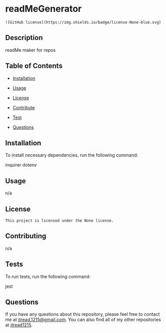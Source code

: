 # readMeGenerator
    ![GitHub license](https://img.shields.io/badge/license-None-blue.svg)
## Description

readMe maker for repos

## Table of Contents 

* [Installation](#install)

* [Usage](#usage)

* [License](#license)


* [Contribute](#contribute)

* [Test](#test)

* [Questions](#questions)

## Installation

To install necessary dependencies, run the following command:

inquirer dotenv

## Usage

n/a

## License 
    This project is licensed under the None license.
  
## Contributing

n/a

## Tests

To run tests, run the following command:

jest

## Questions

If you have any questions about this repository, please feel free to contact me at jtread.1215@gmail.com. 
You can also find all of my other repositories at [jtread1215](https://github.com/jtread1215/).